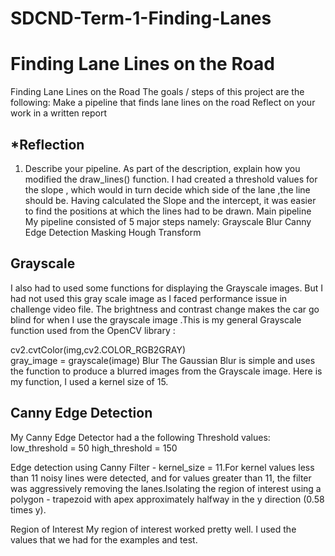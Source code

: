 # SDCND-Term-1-Finding-Lanes
# Finding Lane Lines on the Road
Finding Lane Lines on the Road
The goals / steps of this project are the following:
Make a pipeline that finds lane lines on the road
Reflect on your work in a written report




## *Reflection
1. Describe your pipeline. As part of the description, explain how you modified the draw_lines() function.
I had created a threshold values for the slope , which would in turn decide which side of the lane ,the line should be. Having calculated the Slope and the intercept, it was easier to find the positions at which the lines had to be drawn.
Main pipeline
My pipeline consisted of 5 major steps namely:
Grayscale
Blur
Canny Edge Detection
Masking
Hough Transform



## Grayscale

I also had to used some  functions for displaying the Grayscale images. But I had not used this gray scale image as I faced performance issue in challenge video file. The brightness and contrast change makes the car go blind for when I use  the grayscale image .This is my general Grayscale function used from the OpenCV library :

cv2.cvtColor(img,cv2.COLOR_RGB2GRAY)     
gray_image = grayscale(image)
Blur
The Gaussian Blur is simple and uses the function to produce a blurred images from the Grayscale image. Here is my function, I used a kernel size of 15. 




## Canny Edge Detection
My Canny Edge Detector had a the following Threshold values:
low_threshold = 50
high_threshold = 150

Edge detection using Canny Filter - kernel_size = 11.For kernel values less than 11 noisy lines were detected, and for values greater than 11, the filter was aggressively removing the lanes.Isolating the region of interest using a polygon - trapezoid with apex approximately halfway in the y direction (0.58 times y).


Region of Interest
My region of interest worked pretty well. I used the values that we had for the examples and test.





